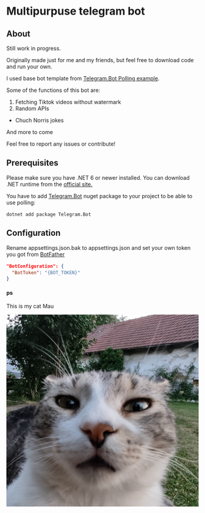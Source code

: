 # Multipurpuse telegram bot

## About

Still work in progress.

Originally made just for me and my friends, but feel free to download code and run your own.

I used base bot template from [Telegram.Bot Polling example](https://github.com/TelegramBots/Telegram.Bot.Examples/tree/master/Telegram.Bot.Examples.Polling).

Some of the functions of this bot are:  
1. Fetching Tiktok videos without watermark  
2.  Random APIs  
  - Chuch Norris jokes

And more to come

Feel free to report any issues or contribute!

## Prerequisites

Please make sure you have .NET 6 or newer installed. You can download .NET runtime from the [official site.](https://dotnet.microsoft.com/download)

You have to add [Telegram.Bot](https://www.nuget.org/packages/Telegram.Bot/) 
nuget package to your project to be able to use polling:

```shell
dotnet add package Telegram.Bot
```

## Configuration

Rename appsettings.json.bak to appsettings.json and set your own token you got from [BotFather](https://telegram.me/BotFather)

```json
"BotConfiguration": {
  "BotToken": "{BOT_TOKEN}"
}
```

#### ps

This is my cat Mau

![Mau](Files/mau.jpg)
